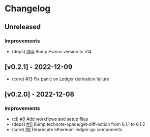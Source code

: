 <!--
Guiding Principles:

Changelogs are for humans, not machines.
There should be an entry for every single version.
The same types of changes should be grouped.
Versions and sections should be linkable.
The latest version comes first.
The release date of each version is displayed.
Mention whether you follow Semantic Versioning.

Usage:

Change log entries are to be added to the Unreleased section under the
appropriate stanza (see below). Each entry should ideally include a tag and
the Github issue reference in the following format:

* (<tag>) \#<issue-number> message

The issue numbers will later be link-ified during the release process so you do
not have to worry about including a link manually, but you can if you wish.

Types of changes (Stanzas):

"Features" for new features.
"Improvements" for changes in existing functionality.
"Deprecated" for soon-to-be removed features.
"Bug Fixes" for any bug fixes.
"Client Breaking" for breaking CLI commands and REST routes used by end-users.
"API Breaking" for breaking exported APIs used by developers building on SDK.
"State Machine Breaking" for any changes that result in a different AppState given same genesisState and txList.

Ref: https://keepachangelog.com/en/1.0.0/
-->

# Changelog

## Unreleased

### Improvements

- (deps) [\#65](https://github.com/evmos/evmos-ledger-go/pull/65) Bump Evmos version to v14

## [v0.2.1] - 2022-12-09
- (core) [\#13](https://github.com/evmos/evmos-ledger-go/pull/13) Fix panic on Ledger derivation failure

## [v0.2.0] - 2022-12-08

### Improvements

- (ci) [\#9](https://github.com/evmos/evmos-ledger-go/pull/9) Add workflows and setup files
- (deps) [\#11](https://github.com/evmos/evmos-ledger-go/pull/11) Bump technote-space/get-diff-action from 6.1.1 to 6.1.2
- (core) [\#8](https://github.com/evmos/evmos-ledger-go/pull/8) Deprecate ethereum-ledger-go components

